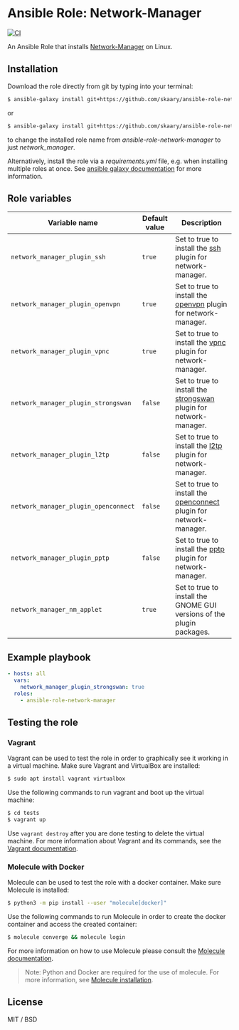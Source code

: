 # Ansible Role: Network-Manager
[![CI](https://github.com/skaary/ansible-role-network-manager/actions/workflows/ci.yml/badge.svg?branch=main&event=push)](https://github.com/skaary/ansible-role-network-manager/actions?query=workflow%3Ci)

An Ansible Role that installs [Network-Manager](https://wiki.debian.org/NetworkManager) on Linux.

## Installation

Download the role directly from git by typing into your terminal:

```bash
$ ansible-galaxy install git+https://github.com/skaary/ansible-role-network-manager.git
```

or

```bash
$ ansible-galaxy install git+https://github.com/skaary/ansible-role-network-manager.git,,network_manager
```

to change the installed role name from *ansible-role-network-manager* to just *network_manager*.

Alternatively, install the role via a *requirements.yml* file, e.g. when installing multiple roles at once. See [ansible galaxy documentation](https://galaxy.ansible.com/docs/using/installing.html#installing-multiple-roles-from-a-file) for more information.

## Role variables

| Variable name                        | Default value | Description                                                                                                                                 |
| ------------------------------------ | ------------- | ------------------------------------------------------------------------------------------------------------------------------------------- |
| `network_manager_plugin_ssh`         | `true`        | Set to true to install the [ssh](https://www.ssh.com/academy/ssh) plugin for network-manager.                                               |
| `network_manager_plugin_openvpn`     | `true`        | Set to true to install the [openvpn](https://openvpn.net/community-resources/reference-manual-for-openvpn-2-4/) plugin for network-manager. |
| `network_manager_plugin_vpnc`        | `true`        | Set to true to install the [vpnc](https://linux.die.net/man/8/vpnc) plugin for network-manager.                                             |
| `network_manager_plugin_strongswan`  | `false`        | Set to true to install the [strongswan](https://linux.die.net/man/8/vpnc) plugin for network-manager.                                       |
| `network_manager_plugin_l2tp`        | `false`        | Set to true to install the [l2tp](https://en.wikipedia.org/wiki/Layer_2_Tunneling_Protocol) plugin for network-manager.                     |
| `network_manager_plugin_openconnect` | `false`        | Set to true to install the [openconnect](https://www.infradead.org/openconnect/manual.html) plugin for network-manager.                     |
| `network_manager_plugin_pptp`        | `false`        | Set to true to install the [pptp](https://datatracker.ietf.org/doc/html/rfc2637) plugin for network-manager.                                |
| `network_manager_nm_applet`          | `true`        | Set to true to install the GNOME GUI versions of the plugin packages.                                                                       |

## Example playbook

```yaml
- hosts: all
  vars:
    network_manager_plugin_strongswan: true
  roles:
    - ansible-role-network-manager
```

## Testing the role

### Vagrant

Vagrant can be used to test the role in order to graphically see it working in a virtual machine. Make sure Vagrant and VirtualBox are installed:

```bash
$ sudo apt install vagrant virtualbox
```

Use the following commands to run vagrant and boot up the virtual machine:

```bash
$ cd tests
$ vagrant up
```

Use `vagrant destroy` after you are done testing to delete the virtual machine. For more information about Vagrant and its commands, see the [Vagrant documentation](https://www.vagrantup.com/docs/cli).

### Molecule with Docker

Molecule can be used to test the role with a docker container. Make sure Molecule is installed:

```bash
$ python3 -m pip install --user "molecule[docker]"
```

Use the following commands to run Molecule in order to create the docker container and access the created container:
```bash
$ molecule converge && molecule login
```

For more information on how to use Molecule please consult the [Molecule documentation](https://molecule.readthedocs.io/en/latest/getting-started.html).

> Note: Python and Docker are required for the use of molecule. For more information, see [Molecule installation](https://molecule.readthedocs.io/en/latest/installation.html).

## License

MIT / BSD

